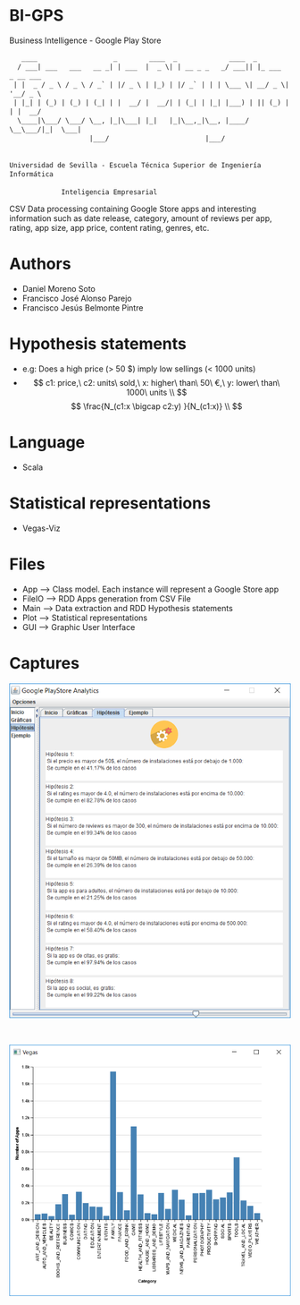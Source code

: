 # BI-GPS
Business Intelligence - Google Play Store


	   ____                   _        ____  _             ____  _                 
	  / ___| ___   ___   __ _| | ___  |  _ \| | __ _ _   _/ ___|| |_ ___  _ __ ___ 
	 | |  _ / _ \ / _ \ / _` | |/ _ \ | |_) | |/ _` | | | \___ \| __/ _ \| '__/ _ \
	 | |_| | (_) | (_) | (_| | |  __/ |  __/| | (_| | |_| |___) | || (_) | | |  __/
	  \____|\___/ \___/ \__, |_|\___| |_|   |_|\__,_|\__, |____/ \__\___/|_|  \___|
	                    |___/                        |___/                        
 

	Universidad de Sevilla - Escuela Técnica Superior de Ingeniería Informática

				 Inteligencia Empresarial


CSV Data processing containing Google Store apps and interesting information such as date release, category, amount of reviews per app, rating, app size, app price, content rating, genres, etc.

# Authors
 - Daniel Moreno Soto
 - Francisco José Alonso Parejo
 - Francisco Jesús Belmonte Pintre

# Hypothesis statements
 - e.g: Does a high price (> 50 $) imply low sellings (< 1000 units)
 - $$ c1: price,\ c2: units\ sold,\ x: higher\ than\ 50\ €,\ y: lower\ than\ 1000\ units \\ $$ $$ \frac{N_(c1:x \bigcap  c2:y) }{N_(c1:x)} \\ $$ 

# Language
 - Scala

# Statistical representations
 - Vegas-Viz

# Files
 - App --> Class model. Each instance will represent a Google Store app
 - FileIO --> RDD Apps generation from CSV File
 - Main --> Data extraction and RDD Hypothesis statements
 - Plot --> Statistical representations
 - GUI --> Graphic User Interface

# Captures
<p align="center">
  <img src="https://raw.githubusercontent.com/franloradr/BI-GPS/master/captures/G-Hipotesis.PNG">
</p><br>
<p align="center">
  <img src="https://raw.githubusercontent.com/franloradr/BI-GPS/master/captures/C-Grafica1.PNG">
</p><br>
